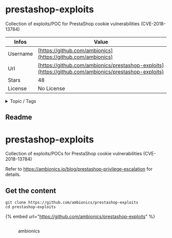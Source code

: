 # prestashop-exploits

Collection of exploits/POC for PrestaShop cookie vulnerabilities (CVE-2018-13784)

| Infos    | Value                                                              |
| -------- | -------------------------------------------------------------------|
| Username | [https://github.com/ambionics](https://github.com/ambionics) |
| Url      | [https://github.com/ambionics/prestashop-exploits](https://github.com/ambionics/prestashop-exploits)                                               |
| Stars    | 48                                                          |
| License  | No License                                                        |

<details>

<summary>Topic / Tags</summary>



</details>

## Readme

# prestashop-exploits
Collection of exploits/POCs for PrestaShop cookie vulnerabilities (CVE-2018-13784)

Refer to https://ambionics.io/blog/prestashop-privilege-escalation for details.





## Get the content

```
git clone https://github.com/ambionics/prestashop-exploits
cd prestashop-exploits
```

{% embed url="https://github.com/ambionics/prestashop-exploits" %}

<figure><img src="https://avatars.githubusercontent.com/u/29630660?v=4" alt=""><figcaption><p>ambionics</p></figcaption></figure>
